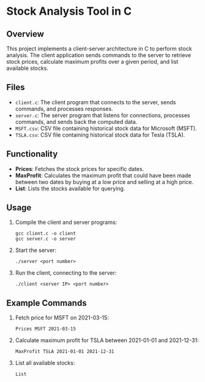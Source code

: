 # Stock Analysis Tool in C

## Overview
This project implements a client-server architecture in C to perform stock analysis. The client application sends commands to the server to retrieve stock prices, calculate maximum profits over a given period, and list available stocks.

## Files
- `client.c`: The client program that connects to the server, sends commands, and processes responses.
- `server.c`: The server program that listens for connections, processes commands, and sends back the computed data.
- `MSFT.csv`: CSV file containing historical stock data for Microsoft (MSFT).
- `TSLA.csv`: CSV file containing historical stock data for Tesla (TSLA).

## Functionality
- **Prices**: Fetches the stock prices for specific dates.
- **MaxProfit**: Calculates the maximum profit that could have been made between two dates by buying at a low price and selling at a high price.
- **List**: Lists the stocks available for querying.

## Usage
1. Compile the client and server programs:
   ```
   gcc client.c -o client
   gcc server.c -o server
   ```
2. Start the server:
   ```
   ./server <port number>
   ```
3. Run the client, connecting to the server:
   ```
   ./client <server IP> <port number>
   ```
## Example Commands

1. Fetch price for MSFT on 2021-03-15:
   ```
   Prices MSFT 2021-03-15
   ```
2. Calculate maximum profit for TSLA between 2021-01-01 and 2021-12-31:
   ```
   MaxProfit TSLA 2021-01-01 2021-12-31
   ```
3. List all available stocks:
   ```
   List
   ```
